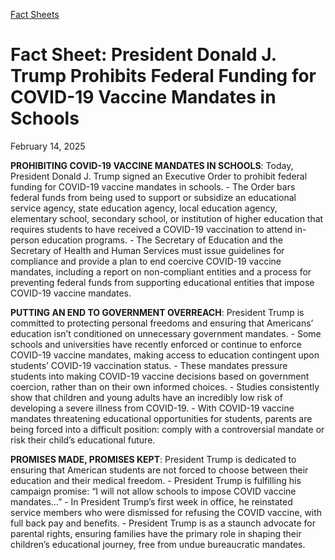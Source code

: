 [Fact Sheets](https://www.whitehouse.gov/fact-sheets/)

# ****Fact Sheet: President Donald J. Trump Prohibits Federal Funding for COVID-19 Vaccine Mandates in Schools****

February 14, 2025

**PROHIBITING COVID-19 VACCINE MANDATES IN SCHOOLS**: Today, President Donald J. Trump signed an Executive Order to prohibit federal funding for COVID-19 vaccine mandates in schools.
    - The Order bars federal funds from being used to support or subsidize an educational service agency, state education agency, local education agency, elementary school, secondary school, or institution of higher education that requires students to have received a COVID-19 vaccination to attend in-person education programs.
    - The Secretary of Education and the Secretary of Health and Human Services must issue guidelines for compliance and provide a plan to end coercive COVID-19 vaccine mandates, including a report on non-compliant entities and a process for preventing federal funds from supporting educational entities that impose COVID-19 vaccine mandates.

**PUTTING AN END TO GOVERNMENT OVERREACH**: President Trump is committed to protecting personal freedoms and ensuring that Americans’ education isn’t conditioned on unnecessary government mandates.
    - Some schools and universities have recently enforced or continue to enforce COVID-19 vaccine mandates, making access to education contingent upon students’ COVID-19 vaccination status.
    - These mandates pressure students into making COVID-19 vaccine decisions based on government coercion, rather than on their own informed choices.
    - Studies consistently show that children and young adults have an incredibly low risk of developing a severe illness from COVID-19.
    - With COVID-19 vaccine mandates threatening educational opportunities for students, parents are being forced into a difficult position: comply with a controversial mandate or risk their child’s educational future.

**PROMISES MADE, PROMISES KEPT**: President Trump is dedicated to ensuring that American students are not forced to choose between their education and their medical freedom.
    - President Trump is fulfilling his campaign promise: “I will not allow schools to impose COVID vaccine mandates…”
    - In President Trump’s first week in office, he reinstated service members who were dismissed for refusing the COVID vaccine, with full back pay and benefits.
    - President Trump is as a staunch advocate for parental rights, ensuring families have the primary role in shaping their children’s educational journey, free from undue bureaucratic mandates.
